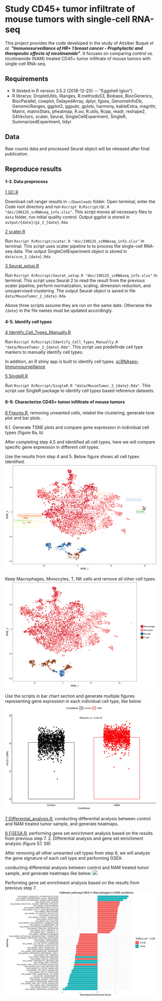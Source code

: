 # **Study CD45+ tumor infiltrate of mouse tumors with single-cell RNA-seq**

This project provides the code developed in the study of Aitziber Buqué _et al._ **_"Immunosurveillance of HR+ 1 breast cancer - Prophylactic and therapeutic effects of nicotinamide"_**. It focuses on comparing control vs. nicotinamide (NAM) treated CD45+ tumor infiltrate of mouse tumors with single-cell RNA-seq.

## **Requirements**

* R (tested in R version 3.5.2 (2018-12-20) -- "Eggshell Igloo")
* R librarys: DropletUtils, IRanges, R.methodsS3, Biobase, BiocGenerics, BiocParallel, cowplot, DelayedArray, dplyr, fgsea, GenomeInfoDb, GenomicRanges, ggplot2, ggpubr, gplots, harmony, kableExtra, magrittr, Matrix, matrixStats, pheatmap, R.oo, R.utils, Rcpp, readr, reshape2, S4Vectors, scater, Seurat, SingleCellExperiment, SingleR, SummarizedExperiment, tidyr

## **Data**

Raw counts data and processed Seurat object will be released after final publication.

## **Reproduce results**

#### **1-3. Data preprocess**

[1 QC.R](https://github.com/nyuhuyang/scRNAseq-Immunosurveillance/blob/master/R/Rscript/QC.R)

Download cell ranger results in `~/Downloads` folder. Open terminal, enter the _Code_ root directory and run `Rscript R/Rscript/QC.R "doc/190125_scRNAseq_info.xlsx"`. This script moves all necessary files to `data` folder, run initial quality control. Output ggplot is stored in `output/{date}/g1_2_{date}.Rda`

[2 scater.R](https://github.com/nyuhuyang/scRNAseq-Immunosurveillance/blob/master/R/Rscript/scater.R)

Run `Rscript R/Rscript/scater.R "doc/190125_scRNAseq_info.xlsx"` in terminal. This script uses scater pipeline to to process the single-cell RNA-seq data. The output SingleCellExperiment object is stored in `data/sce_2_{date}.Rda`

[3 Seurat_setup.R](https://github.com/nyuhuyang/scRNAseq-Immunosurveillance/blob/master/R/Rscript/Seurat_setup.R)

Run `Rscript R/Rscript/Seurat_setup.R "doc/190125_scRNAseq_info.xlsx"` in terminal. This script uses Seurat 2 to read the result from the previous scater pipeline, perform normalization, scaling, dimension reduction, and unsupervised-clustering. The output Seurat object is saved in file `data/MouseTumor_2_{date}.Rda`

Above three scripts assume they are run on the same date. Otherwise the `{date}` in the file names must be updated accordingly.


#### **4-5. Identify cell types**

[4 Identify_Cell_Types_Manually.R](https://github.com/nyuhuyang/scRNAseq-Immunosurveillance/blob/master/R/Rscript/Identify_Cell_Types_Manually.R)

Run `Rscript R/Rscript/Identify_Cell_Types_Manually.R "data/MouseTumor_2_{date}.Rda"`. This script use predefinde cell type markers to manually identify cell types.

In addition, an R shiny app is built to identify cell types. [scRNAseq-Immunosurveillance](https://weillcornellmed.shinyapps.io/scRNAseq-Immunosurveillance/)


[5 SingleR.R](https://github.com/nyuhuyang/scRNAseq-Immunosurveillance/blob/master/R/Rscript/SingleR.R)

Run `Rscript R/Rscript/SingleR.R "data/MouseTumor_2_{date}.Rda"`. This script use SingleR package to identify cell types based reference datasets.

#### **6-9. Characterize CD45+ tumor infiltrate of mouse tumors**

[6 Figures.R](https://github.com/nyuhuyang/scRNAseq-Immunosurveillance/blob/master/R/Figures.R), removing unwanted cells, relabel the clustering, generate tsne plot and bar plots. 

6.1. Generate TSNE plots and compare gene expression in individual cell types (figure 8a, b)

After completing step 4,5 and identified all cell types, here we will compare specific gene expression in different cell types.

Use the results from step 4 and 5. Below figure shows all cell types identified.
![](https://github.com/nyuhuyang/scRNAseq-Immunosurveillance/blob/master/Figs/T%20cells_Monocytes.jpeg)

Keep Macrophages, Monocytes, T, NK cells and remove all other cell types.
![](https://github.com/nyuhuyang/scRNAseq-Immunosurveillance/blob/master/Figs/T%20cells_NK%20cells.jpeg)

Use the scripts in bar chart section and generate multiple figures representing gene expression in each individual cell type, like below
![](https://github.com/nyuhuyang/scRNAseq-Immunosurveillance/blob/master/Figs/Macrophages_H2-D1.jpeg)

[7 Differential_analysis.R](https://github.com/nyuhuyang/scRNAseq-Immunosurveillance/blob/master/R/Differential_analysis.R), conducting differential analysis between control and NAM treated tumor sample, and generate heatmaps.

[8 FGESA.R](https://github.com/nyuhuyang/scRNAseq-Immunosurveillance/blob/master/R/FGESA.R), performing gene set enrichment analysis based on the results from previous step 7. 
2. Differential analysis and gene set enrichment analysis (figure S7, S8)

After removing all other unwanted cell types from step 6, we will analyze the gene signature of each cell type and performing GSEA.

conducting differential analysis between control and NAM treated tumor sample, and generate heatmaps like below:
![](https://github.com/nyuhuyang/scRNAseq-Immunosurveillance/blob/master/Figs/Monocytes_NAM%20vs.Monocytes_Control.jpeg)

Performing gene set enrichment analysis based on the results from previous step 7.
![](https://github.com/nyuhuyang/scRNAseq-Immunosurveillance/blob/master/Figs/Hallmark_GSEA_Macrophages.jpeg)
